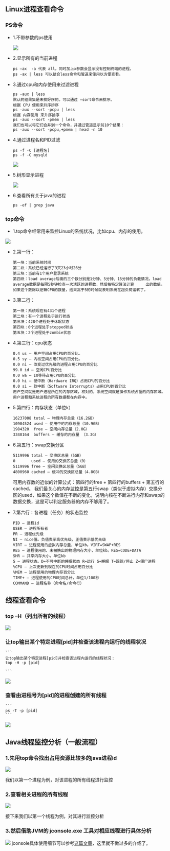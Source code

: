 ## Linux进程查看命令
### PS命令
- 1.不带参数的ps使用

	![](img/20180326193105204.png)
	
- 2.显示所有的当前进程

	```
	ps –ax  -a 代表 all。同时加上x参数会显示没有控制终端的进程。
	ps -ax | less 可以结合less命令和管道来使用以方便查看。
	```
- 3.通过cpu和内存使用来过滤进程

	```
	ps -aux | less
	默认的结果集是未排好序的。可以通过 –sort命令来排序。
	根据 CPU 使用来升序排序
	ps -aux --sort -pcpu | less
	根据 内存使用 来升序排序
	ps -aux --sort -pmem | less
	我们也可以将它们合并到一个命令，并通过管道显示前10个结果：
	ps -aux --sort -pcpu,+pmem | head -n 10

	```
- 4.通过进程名和PID过滤

	```
	ps -f -C [进程名]
	ps -f -C mysqld
	```
	
	![](img/20180326193641782.png)
	
- 5.树形显示进程

	![](img/20180326193834102.png)
	
- 6.查看所有关于java的进程

	```
	ps -ef | grep java
	```
	
### top命令
- 1.top命令经常用来监控Linux的系统状况，比如cpu、内存的使用。

![](img/20180326194526863.png)


- 2.第一行：

	```
	第一块：当前系统时间
	第二块：系统已经运行了3天23小时26分
	第三块：当前有1个用户登录系统
	第四块：load average后面的三个数分别是1分钟、5分钟、15分钟的负载情况。load average数据是每隔5秒钟检查一次活跃的进程数，然后按特定算法计算		出的数值。如果这个数除以逻辑CPU的数量，结果高于5的时候就表明系统在超负荷运转了。
	```
	
- 3.第二行：

	```
	第一块：系统现在有431个进程
	第二块：有一个进程处于运行状态
	第三块：428个进程处于休眠状态
	第四块：0个进程处于stopped状态
	第五块：2个进程处于zombie状态
	```
	
- 4.第三行：cpu状态

	```
	0.4 us — 用户空间占用CPU的百分比。
	0.5 sy — 内核空间占用CPU的百分比。
	0.0 ni — 改变过优先级的进程占用CPU的百分比
	99.0 id — 空闲CPU百分比
	0.0 wa — IO等待占用CPU的百分比
	0.0 hi — 硬中断（Hardware IRQ）占用CPU的百分比
	0.0 si — 软中断（Software Interrupts）占用CPU的百分比
	用户空间就是用户进程所在的内存区域，相对的，系统空间就是操作系统占据的内存区域。用户进程和系统进程的所有数据都在内存中。
	```
	
	

- 5.第四行：内存状态（单位k）

	```
	16237008 total — 物理内存总量（16.2GB）
	10904524 used — 使用中的内存总量（10.9GB）
	1984320  free — 空闲内存总量（2.0G）
	3348164  buffers — 缓存的内存量 （3.3G）
	```



- 6.第五行：swap交换分区
	
	```
	5119996 total — 交换区总量（5GB）
	0       used — 使用的交换区总量（0）
	5119996 free — 空闲交换区总量（5GB）
	4800960 cached — 缓冲的交换区总量（4.8GB）
	```

	可用内存数的近似的计算公式：第四行的free + 第四行的buffers + 第五行的cached。
我们最关心的内存监控是第五行swap（类似于虚拟内存）交换分区的used，如果这个数值在不断的变化，说明内核在不断进行内存和swap的数据交换，这是可以判定服务器的内存不够用了。

- 7.第六行：各进程（任务）的状态监控

	```
	PID — 进程id
	USER — 进程所有者
	PR — 进程优先级
	NI — nice值。负值表示高优先级，正值表示低优先级
	VIRT — 进程使用的虚拟内存总量，单位kb。VIRT=SWAP+RES
	RES — 进程使用的、未被换出的物理内存大小，单位kb。RES=CODE+DATA
	SHR — 共享内存大小，单位kb
	S — 进程状态。D=不可中断的睡眠状态 R=运行 S=睡眠 T=跟踪/停止 Z=僵尸进程
	%CPU — 上次更新到现在的CPU时间占用百分比
	%MEM — 进程使用的物理内存百分比
	TIME+ — 进程使用的CPU时间总计，单位1/100秒
	COMMAND — 进程名称（命令名/命令行）
	```

## 线程查看命令
### top –H（列出所有的线程）
	
![](img/20180326195231168.png)
	
### 让top输出某个特定进程[pid]并检查该进程内运行的线程状况

	```
	让top输出某个特定进程[pid]并检查该进程内运行的线程状况：
	top -H -p [pid]

	```

![](img/20180326195321929.png)
	
### 查看由进程号为[pid]的进程创建的所有线程

	```
	ps -T -p [pid]
	```

![](img/20180326194406332.png)

## Java线程监控分析（一般流程）
### 1.先用top命令找出占用资源比较多的java进程id

![](img/20180326212712948.png)
	
我们以第一个进程为例，对该进程的所有线程进行监控
### 2.查看相关进程的所有线程

![](img/20180326213435746.png)
	
接下来我们以第一个线程为例，对其进行监控分析
### 3.然后借助JVM的 jconsole.exe  工具对相应线程进行具体分析

![](img/20180326214337895.png)
jconsole具体使用细节可以参考[这篇文章](https://blog.csdn.net/ithomer/article/details/9923311)，这里就不做过多的介绍了。
